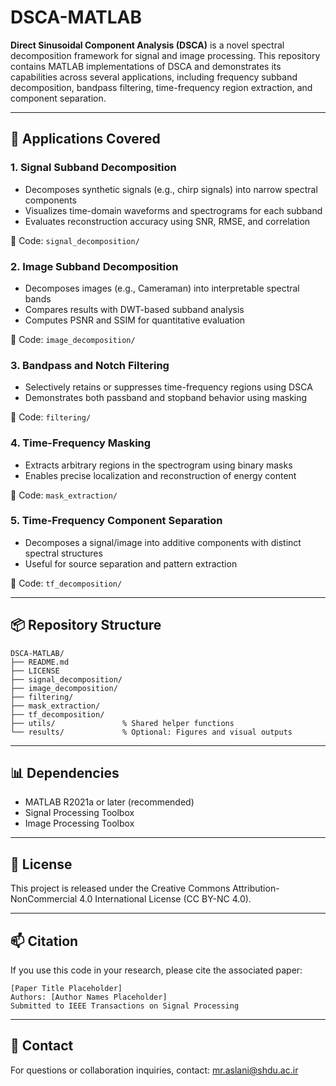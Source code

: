 # DSCA-MATLAB

**Direct Sinusoidal Component Analysis (DSCA)** is a novel spectral decomposition framework for signal and image processing. This repository contains MATLAB implementations of DSCA and demonstrates its capabilities across several applications, including frequency subband decomposition, bandpass filtering, time-frequency region extraction, and component separation.

---

## 🔬 Applications Covered

### 1. Signal Subband Decomposition

- Decomposes synthetic signals (e.g., chirp signals) into narrow spectral components
- Visualizes time-domain waveforms and spectrograms for each subband
- Evaluates reconstruction accuracy using SNR, RMSE, and correlation

📁 Code: `signal_decomposition/`

### 2. Image Subband Decomposition

- Decomposes images (e.g., Cameraman) into interpretable spectral bands
- Compares results with DWT-based subband analysis
- Computes PSNR and SSIM for quantitative evaluation

📁 Code: `image_decomposition/`

### 3. Bandpass and Notch Filtering

- Selectively retains or suppresses time-frequency regions using DSCA
- Demonstrates both passband and stopband behavior using masking

📁 Code: `filtering/`

### 4. Time-Frequency Masking

- Extracts arbitrary regions in the spectrogram using binary masks
- Enables precise localization and reconstruction of energy content

📁 Code: `mask_extraction/`

### 5. Time-Frequency Component Separation

- Decomposes a signal/image into additive components with distinct spectral structures
- Useful for source separation and pattern extraction

📁 Code: `tf_decomposition/`

---

## 📦 Repository Structure

```
DSCA-MATLAB/
├── README.md
├── LICENSE
├── signal_decomposition/
├── image_decomposition/
├── filtering/
├── mask_extraction/
├── tf_decomposition/
├── utils/               % Shared helper functions
└── results/             % Optional: Figures and visual outputs
```

---

## 📊 Dependencies

- MATLAB R2021a or later (recommended)
- Signal Processing Toolbox
- Image Processing Toolbox

---

## 📄 License

This project is released under the Creative Commons Attribution-NonCommercial 4.0 International License (CC BY-NC 4.0).

---

## 📫 Citation

If you use this code in your research, please cite the associated paper:

```
[Paper Title Placeholder]
Authors: [Author Names Placeholder]
Submitted to IEEE Transactions on Signal Processing
```

---

## 🔗 Contact

For questions or collaboration inquiries, contact: mr.aslani@shdu.ac.ir

